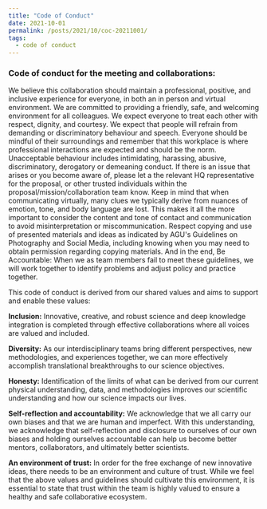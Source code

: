 ```yaml
---
title: "Code of Conduct"
date: 2021-10-01
permalink: /posts/2021/10/coc-20211001/
tags: 
  - code of conduct
---
```



### Code of conduct for the meeting and collaborations:

 
We believe this collaboration should maintain a professional, positive, and inclusive experience for everyone, in both an in person and virtual environment. We are committed to providing a friendly, safe, and welcoming environment for all colleagues. We expect everyone to treat each other with respect, dignity, and courtesy. We expect that people will refrain from demanding or discriminatory behaviour and speech. Everyone should be mindful of their surroundings and remember that this workplace is where professional interactions are expected and should be the norm. Unacceptable behaviour includes intimidating, harassing, abusive, discriminatory, derogatory or demeaning conduct. If there is an issue that arises or you become aware of, please let a the relevant HQ representative for the proposal, or other trusted individuals within the proposal/mission/collaboration team know.  Keep in mind that when communicating virtually, many clues we typically derive from nuances of emotion, tone, and body language are lost. This makes it all the more important to consider the content and tone of contact and communication to avoid misinterpretation or miscommunication. Respect copying and use of presented materials and ideas as indicated by AGU's Guidelines on Photography and Social Media, including knowing when you may need to obtain permission regarding copying materials. And in the end, Be Accountable: When we as team members fail to meet these guidelines, we will work together to identify problems and adjust policy and practice together. 


This code of conduct is derived from our shared values and aims to support and enable these values:   
        	        	        	                       
**Inclusion:** Innovative, creative, and robust science and deep knowledge integration is completed through effective collaborations where all voices are valued and included.

**Diversity:**  As our interdisciplinary teams bring different perspectives, new methodologies, and experiences together, we can more effectively accomplish translational breakthroughs to our science objectives.

**Honesty:** Identification of the limits of what can be derived from our current physical understanding, data, and methodologies improves our scientific understanding and how our science impacts our lives.

**Self-reflection and accountability:** We acknowledge that we all carry our own biases and that we are human and imperfect. With this understanding, we acknowledge that self-reflection and disclosure to ourselves of our own biases and holding ourselves accountable can help us become better mentors, collaborators, and ultimately better scientists.

**An environment of trust:** In order for the free exchange of new innovative ideas, there needs to be an environment and culture of trust. While we feel that the above values and guidelines should cultivate this environment, it is essential to state that trust within the team is highly valued to ensure a healthy and safe collaborative ecosystem. 

